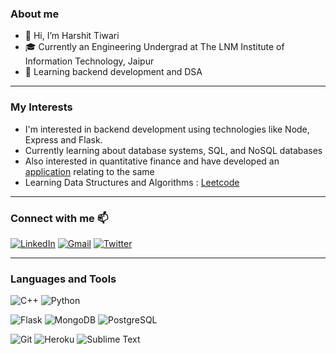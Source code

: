 ### About me
- 👋 Hi, I’m Harshit Tiwari
- 🎓 Currently an Engineering Undergrad at The LNM Institute of Information Technology, Jaipur
- 🌱 Learning backend development and DSA

---

### My Interests 
- I'm interested in backend development using technologies like Node, Express and Flask.
- Currently learning about database systems, SQL, and NoSQL databases
- Also interested in quantitative finance and have developed an [application](https://github.com/HarshitNTiwari/Portfolio-Optimizer) relating to the same
- Learning Data Structures and Algorithms : [Leetcode](https://leetcode.com/HarshitNTiwari/)

---

### Connect with me 📫
[![LinkedIn](https://img.shields.io/badge/linkedin-%230077B5.svg?style=for-the-badge&logo=linkedin&logoColor=white)](https://www.linkedin.com/in/harshitntiwari/)
[![Gmail](https://img.shields.io/badge/ProtonMail-8B89CC?style=for-the-badge&logo=protonmail&logoColor=white)](mailto:harshitntiwari@protonmail.com)
[![Twitter](https://img.shields.io/badge/Twitter-1DA1F2?style=for-the-badge&logo=twitter&logoColor=white)](https://www.twitter.com/harshitntiwari/)

---

### Languages and Tools 

![C++](https://img.shields.io/badge/c++-%2300599C.svg?style=for-the-badge&logo=c%2B%2B&logoColor=white)
![Python](https://img.shields.io/badge/python-3670A0?style=for-the-badge&logo=python&logoColor=ffdd54)

![Flask](https://img.shields.io/badge/Flask-000000?style=for-the-badge&logo=flask&logoColor=white)
![MongoDB](https://img.shields.io/badge/MongoDB-4EA94B?style=for-the-badge&logo=mongodb&logoColor=white)
![PostgreSQL](https://img.shields.io/badge/PostgreSQL-316192?style=for-the-badge&logo=postgresql&logoColor=white)

![Git](https://img.shields.io/badge/git-%23F05033.svg?style=for-the-badge&logo=git&logoColor=white)
![Heroku](https://img.shields.io/badge/heroku-%23430098.svg?style=for-the-badge&logo=heroku&logoColor=white)
![Sublime Text](https://img.shields.io/badge/sublime_text-%23575757.svg?style=for-the-badge&logo=sublime-text&logoColor=important)

<!---
HarshitNTiwari/HarshitNTiwari is a ✨ special ✨ repository because its `README.md` (this file) appears on your GitHub profile.
You can click the Preview link to take a look at your changes.
--->
